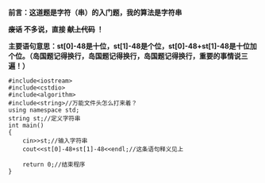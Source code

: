 **前言：这道题是字符（串）的入门题，我的算法是字符串**

**~~废话~~ 不多说，直接 ~~献上代码~~ ！**

**主要语句意思：st[0]-48是十位，st[1]-48是个位，st[0]-48+st[1]-48是十位加个位。（岛国题记得换行，岛国题记得换行，岛国题记得换行，重要的事情说三遍！）**

```
#include<iostream>
#include<cstdio>
#include<algorithm>
#include<string>//万能文件头怎么打来着？
using namespace std;
string st;//定义字符串
int main()
{
	cin>>st;//输入字符串
	cout<<st[0]-48+st[1]-48<<endl;//这条语句释义见上
	
	return 0;//结束程序
}
```